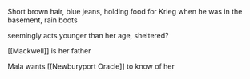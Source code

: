 Short brown hair, blue jeans, holding food for Krieg when he was in the basement, rain boots

seemingly acts younger than her age, sheltered?

[[Mackwell]] is her father

Mala wants [[Newburyport Oracle]] to know of her